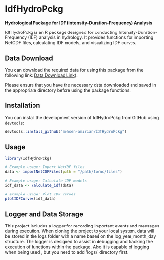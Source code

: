 
# IdfHydroPckg

**Hydrological Package for IDF (Intensity-Duration-Frequency) Analysis**

IdfHydroPckg is an R package designed for conducting Intensity-Duration-Frequency (IDF) analysis in hydrology. It provides functions for importing NetCDF files, calculating IDF models, and visualizing IDF curves.

## Data Download

You can download the required data for using this package from the following link: [Data Download Link](https://owncloud.cesnet.cz/index.php/s/HyKD3KXSOontoKX/download)).

Please ensure that you have the necessary data downloaded and saved in the appropriate directory before using the package functions.


## Installation

You can install the development version of IdfHydroPckg from GitHub using `devtools`:

```r
devtools::install_github("mohsen-amirian/IdfHydroPckg")
```
## Usage

```r
library(IdfHydroPckg)

# Example usage: Import NetCDF files
data <- importNetCDFFiles(path = "/path/to/nc/files")

# Example usage: Calculate IDF models
idf_data <- calculate_idf(data)

# Example usage: Plot IDF curves
plotIDFCurves(idf_data)
```

## Logger and Data Storage

This project includes a logger for recording important events and messages during execution. When cloning the project to your local system, data will be stored in the logs folder with a name based on the log_year_month_day structure. The logger is designed to assist in debugging and tracking the execution of functions within the package. Also it is capable of logging when being used , but you need to add 'logs/' directory first.

